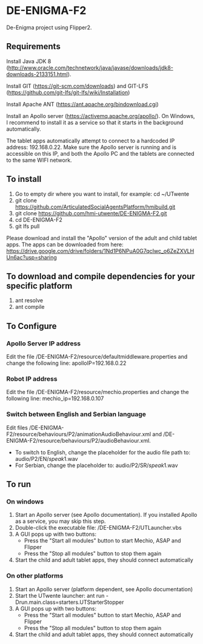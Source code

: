 # DE-ENIGMA-F2
De-Enigma project using Flipper2.

## Requirements
Install Java JDK 8 (http://www.oracle.com/technetwork/java/javase/downloads/jdk8-downloads-2133151.html).

Install GIT (https://git-scm.com/downloads) and GIT-LFS (https://github.com/git-lfs/git-lfs/wiki/Installation)

Install Apache ANT (https://ant.apache.org/bindownload.cgi)

Install an Apollo server (https://activemq.apache.org/apollo/). On Windows, I recommend to install it as a service so that it starts in the background automatically.

The tablet apps automatically attempt to connect to a hardcoded IP address: 192.168.0.22.
Make sure the Apollo server is running and is accessible on this IP, and both the Apollo PC and the tablets are connected to the same WIFI network. 

## To install
1. Go to empty dir where you want to install, for example: cd ~/UTwente
1. git clone https://github.com/ArticulatedSocialAgentsPlatform/hmibuild.git
1. git clone https://github.com/hmi-utwente/DE-ENIGMA-F2.git
1. cd DE-ENIGMA-F2
1. git lfs pull

Please download and install the "Apollo" version of the adult and child tablet apps. The apps can be downloaded from here: https://drive.google.com/drive/folders/1Nd1P6NPuA0G7qcIwc_o6ZeZXVLHUn6ac?usp=sharing

## To download and compile dependencies for your specific platform
1. ant resolve
1. ant compile

## To Configure
### Apollo Server IP address
Edit the file /DE-ENIGMA-F2/resource/defaultmiddleware.properties and change the following line: apolloIP=192.168.0.22

### Robot IP address
Edit the file /DE-ENIGMA-F2/resource/mechio.properties and change the following line: mechio_ip=192.168.0.107

### Switch between English and Serbian language
Edit files /DE-ENIGMA-F2/resource/behaviours/P2/animationAudioBehaviour.xml and /DE-ENIGMA-F2/resource/behaviours/P2/audioBehaviour.xml. 
* To switch to English, change the placeholder for the audio file path to: audio/P2/EN/$speak1$.wav
* For Serbian, change the placeholder to: audio/P2/SR/$speak1$.wav

## To run
### On windows
1. Start an Apollo server (see Apollo documentation). If you installed Apollo as a service, you may skip this step.
1. Double-click the executable file: /DE-ENIGMA-F2/UTLauncher.vbs
1. A GUI pops up with two buttons:
	* Press the "Start all modules" button to start Mechio, ASAP and Flipper
	* Press the "Stop all modules" button to stop them again
1. Start the child and adult tablet apps, they should connect automatically

### On other platforms
1. Start an Apollo server (platform dependent, see Apollo documentation)
1. Start the UTwente launcher: ant run -Drun.main.class=starters.UTStarterStopper
1. A GUI pops up with two buttons:
	* Press the "Start all modules" button to start Mechio, ASAP and Flipper
	* Press the "Stop all modules" button to stop them again
1. Start the child and adult tablet apps, they should connect automatically
	
